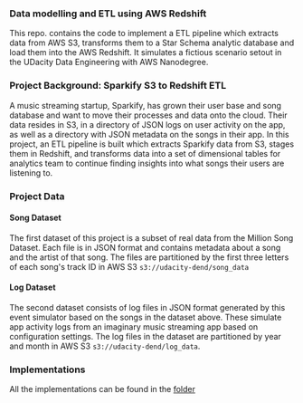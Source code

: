 ### Data modelling and ETL using AWS Redshift
This repo. contains the code to implement a ETL pipeline which extracts data from AWS S3, transforms them to a Star Schema analytic database and load them into the AWS Redshift. It simulates a fictious scenario setout in the UDacity Data Engineering with AWS Nanodegree. 

### Project Background: Sparkify S3 to Redshift ETL
A music streaming startup, Sparkify, has grown their user base and song database and want to move their processes and data onto the cloud. Their data resides in S3, in a directory of JSON logs on user activity on the app, as well as a directory with JSON metadata on the songs in their app. In this project, an ETL pipeline is built which extracts Sparkify data from S3, stages them in Redshift, and transforms data into a set of dimensional tables for analytics team to continue finding insights into what songs their users are listening to.

### Project Data
#### Song Dataset
The first dataset of this project is a subset of real data from the Million Song Dataset. Each file is in JSON format and contains metadata about a song and the artist of that song. The files are partitioned by the first three letters of each song's track ID in AWS S3 `s3://udacity-dend/song_data`

#### Log Dataset
The second dataset consists of log files in JSON format generated by this event simulator based on the songs in the dataset above. These simulate app activity logs from an imaginary music streaming app based on configuration settings. The log files in the dataset are partitioned by year and month in AWS S3 `s3://udacity-dend/log_data`. 

### Implementations
All the implementations can be found in the [folder](https://github.com/wongp1984/s3redshiftetl/tree/main/ProjectImplementations)
